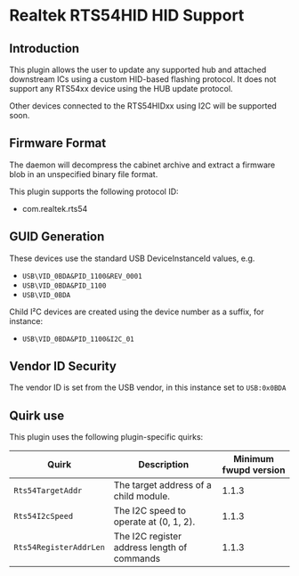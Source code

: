 Realtek RTS54HID HID Support
=========================

Introduction
------------

This plugin allows the user to update any supported hub and attached downstream
ICs using a custom HID-based flashing protocol. It does not support any RTS54xx
device using the HUB update protocol.

Other devices connected to the RTS54HIDxx using I2C will be supported soon.

Firmware Format
---------------

The daemon will decompress the cabinet archive and extract a firmware blob in
an unspecified binary file format.

This plugin supports the following protocol ID:

 * com.realtek.rts54

GUID Generation
---------------

These devices use the standard USB DeviceInstanceId values, e.g.

 * `USB\VID_0BDA&PID_1100&REV_0001`
 * `USB\VID_0BDA&PID_1100`
 * `USB\VID_0BDA`

Child I²C devices are created using the device number as a suffix, for instance:

 * `USB\VID_0BDA&PID_1100&I2C_01`

Vendor ID Security
------------------

The vendor ID is set from the USB vendor, in this instance set to `USB:0x0BDA`

Quirk use
---------
This plugin uses the following plugin-specific quirks:

| Quirk                  | Description                                 | Minimum fwupd version |
|------------------------|---------------------------------------------|-----------------------|
| `Rts54TargetAddr`      | The target address of a child module.       | 1.1.3                 |
| `Rts54I2cSpeed`        | The I2C speed to operate at (0, 1, 2).      | 1.1.3                 |
| `Rts54RegisterAddrLen` | The I2C register address length of commands | 1.1.3                 |
